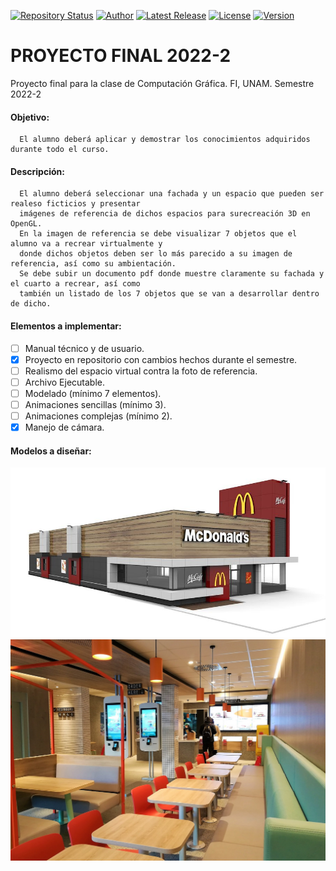 [![Repository Status](https://img.shields.io/badge/Repository%20Status-Maintained-dark%20green.svg)](https://github.com/alanmgg/Proyecto-Computacion-Grafica)
[![Author](https://img.shields.io/badge/Author-Alan%20Francisco%20Mora-blue.svg)](https://github.com/alanmgg)
[![Latest Release](https://img.shields.io/badge/Latest%20Release-01%20May%202022-yellow.svg)](https://github.com/alanmgg/Proyecto-Computacion-Grafica/commits/main)
[![License](https://img.shields.io/badge/License-GNU%20v3.0-blue.svg)](https://github.com/alanmgg)
[![Version](https://img.shields.io/badge/Version-1.0-red.svg)](https://github.com/alanmgg)

# PROYECTO FINAL 2022-2
Proyecto final para la clase de Computación Gráfica. FI, UNAM. Semestre 2022-2

#### Objetivo:
```
  El alumno deberá aplicar y demostrar los conocimientos adquiridos durante todo el curso.
```

#### Descripción:
```
  El alumno deberá seleccionar una fachada y un espacio que pueden ser realeso ficticios y presentar 
  imágenes de referencia de dichos espacios para surecreación 3D en OpenGL.
  En la imagen de referencia se debe visualizar 7 objetos que el alumno va a recrear virtualmente y 
  donde dichos objetos deben ser lo más parecido a su imagen de referencia, así como su ambientación.
  Se debe subir un documento pdf donde muestre claramente su fachada y el cuarto a recrear, así como 
  también un listado de los 7 objetos que se van a desarrollar dentro de dicho.
```

#### Elementos a implementar:
- [ ] Manual técnico y de usuario.
- [x] Proyecto en repositorio con cambios hechos durante el semestre.
- [ ] Realismo del espacio virtual contra la foto de referencia.
- [ ] Archivo Ejecutable.
- [ ] Modelado (mínimo 7 elementos).
- [ ] Animaciones sencillas (mínimo 3).
- [ ] Animaciones complejas (mínimo 2).
- [x] Manejo de cámara.

#### Modelos a diseñar:
![McDonald´s](./Images/McDonalds.jpg)
![Interior](./Images/Interior.jpg)
